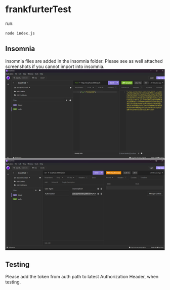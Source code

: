 # frankfurterTest

run:
```
node index.js
```

## Insomnia
insomnia files are added in the insomnia folder.
Please see as well attached screenshots if you cannot import into insomnia.
![alt text](https://github.com/k1ln/frankfurterTest/blob/main/insomnia/Auth.png?raw=true)
![alt text](https://github.com/k1ln/frankfurterTest/blob/main/insomnia/latest.png?raw=true)

## Testing
Please add the token from auth path to latest Authorization Header, when testing.
